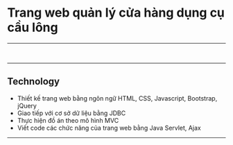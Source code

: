 # Trang web quản lý cửa hàng dụng cụ cầu lông 
---



<p>&nbsp;</p>

---

## Technology
-	Thiết kế trang web bằng ngôn ngữ HTML, CSS, Javascript, Bootstrap, jQuery
-	Giao tiếp với cơ sở dữ liệu bằng JDBC
-	Thực hiện đồ án theo mô hình MVC
-	Viết code các chức năng của trang web bằng Java Servlet, Ajax

---

